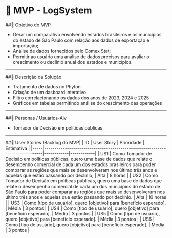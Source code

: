 # 📌 MVP - LogSystem 

##🎯 Objetivo do MVP
- Gerar um comparativo envolvendo estados brasileiros e os municípios do estado de São Paulo com relação aos dados de exportação e importação;
- Análise de dados fornecidos pelo Comex Stat;
- Permitir ao usuário uma análise de dados precisos para avaliar o crescimento ou declínio anual dos estados e municípios.

---

##📝 Descrição da Solução
- Tratamento de dados no Phyton
- Criação de um dasboard interativo
- Filtro correlacionando os dados dos anos de 2023, 2024 e 2025
- Gráficos em tabelas permitindo análise do crescimento das operações

---

##👥 Personas / Usuários-Alv
-  Tomador de Decisão em políticas públicas

---

##🔑 User Stories (Backlog do MVP)
| ID  | User Story                                                                 | Prioridade | Estimativa |
|-----|-----------------------------------------------------------------------------|------------|------------|
| US1 | Como Tomador de Decisão em políticas públicas, quero uma base de dados que relate o desempenho comercial de cada um dos estados brasileiros para poder comparar as regiões que mais se desenvolveram nos último três anos e aquelas que estão passando por declínio;         | Alta       | 8 horas   |
| US2 | Como Tomador de Decisão em políticas públicas, quero uma base de dados que relate o desempenho comercial de cada um dos municípios do estado de São Paulo para poder comparar as regiões que mais se desenvolveram nos último três anos e aquelas que estão passando por declínio.         | Alta      | 10 horas   |
| US3 | Como [tipo de usuário], quero [objetivo] para [benefício esperado].         | Média      | 3 pontos   |
| US4 | Como [tipo de usuário], quero [objetivo] para [benefício esperado].         | Média      | 3 pontos   |
| US5 | Como [tipo de usuário], quero [objetivo] para [benefício esperado].         | Média      | 3 pontos   |
| US6 | Como [tipo de usuário], quero [objetivo] para [benefício esperado].         | Média      | 3 pontos   |
